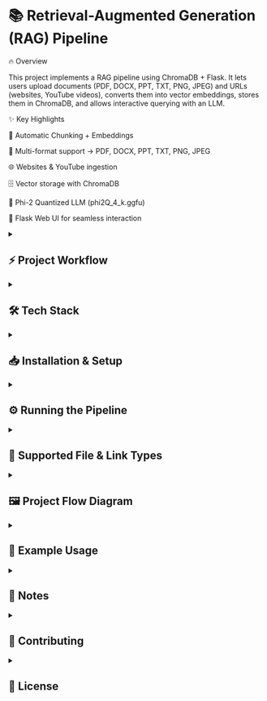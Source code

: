 <h1>📚 Retrieval-Augmented Generation (RAG) Pipeline</h1>
🔥 Overview

This project implements a RAG pipeline using ChromaDB + Flask.
It lets users upload documents (PDF, DOCX, PPT, TXT, PNG, JPEG) and URLs (websites, YouTube videos), converts them into vector embeddings, stores them in ChromaDB, and allows interactive querying with an LLM.

✨ Key Highlights

🧩 Automatic Chunking + Embeddings

📂 Multi-format support → PDF, DOCX, PPT, TXT, PNG, JPEG

🌐 Websites & YouTube ingestion

🗄️ Vector storage with ChromaDB

🤖 Phi-2 Quantized LLM (phi2Q_4_k.ggfu)

🎨 Flask Web UI for seamless interaction

<details> <summary><h2>⚡ Project Workflow</h2></summary>
🔹 Step 1: Ingest Data

Run ingest_data.py

Converts files/URLs → chunks → embeddings → stored in ChromaDB

🔹 Step 2: Query System

Run app.py

Query → Retrieve top-k relevant chunks → Refined via Phi-2 LLM → Displayed in Flask UI

</details>
<details> <summary><h2>🛠️ Tech Stack</h2></summary>
🖥️ Backend

Python

Flask

📦 Database

ChromaDB (Vector DB)

🧠 LLM

Phi-2 (Quantized phi2Q_4_k.ggfu)

🔍 Embeddings

Hugging Face Models

🎨 Frontend

Flask Templates (HTML, CSS)

</details>
<details> <summary><h2>📥 Installation & Setup</h2></summary>
1️⃣ Clone Repo
git clone https://github.com/your-username/rag-pipeline.git
cd rag-pipeline

2️⃣ Create & Activate Virtual Environment
python -m venv venv
# Windows:
venv\Scripts\activate
# Linux/Mac:
source venv/bin/activate

3️⃣ Install Dependencies
pip install -r requirements.txt

4️⃣ Download Model

The Phi2Q_4_k.ggfu model is large (1.66 GB), so it’s not in this repo.
👉 Download Here
 and place inside models/ directory.

</details>
<details> <summary><h2>⚙️ Running the Pipeline</h2></summary>
▶️ Ingest Data
python ingest_data.py

▶️ Launch Web App
python app.py


✔️ Opens Flask Web UI
✔️ Accepts queries
✔️ Retrieves top-k matches
✔️ Refines with Phi-2 LLM
✔️ Displays final result

</details>
<details> <summary><h2>📂 Supported File & Link Types</h2></summary>

📄 PDF (.pdf)

📝 Word (.docx)

🎞️ PowerPoint (.ppt)

📜 Text (.txt)

🖼️ Images (.png, .jpeg)

🌐 Website URLs

▶️ YouTube video links

</details>
<details> <summary><h2>🖼️ Project Flow Diagram</h2></summary>
flowchart LR
    A[User Uploads Docs/Links] --> B[Chunking + Embeddings]
    B --> C[ChromaDB Storage]
    D[User Query] --> E[Retrieve Top-k Matches]
    E --> F[Phi-2 Model]
    F --> G[Polished Answer to User]

</details>
<details> <summary><h2>🎯 Example Usage</h2></summary>

Upload a PDF on quantum computing

Run ingest_data.py → indexed into ChromaDB

Start app.py → Ask: “Explain qubits in simple terms”

System retrieves context + Phi-2 generates a refined answer

</details>
<details> <summary><h2>📌 Notes</h2></summary>

🚫 Model not included (too large) → use provided download link

📦 Repo only contains code, configs, instructions

🗂️ Use .gitignore → exclude venv/ & large files

</details>
<details> <summary><h2>🤝 Contributing</h2></summary>

💡 Fork → Create a feature branch → Commit → Push → Submit PR 🚀

</details>
<details> <summary><h2>📜 License</h2></summary>

📄 Licensed under the MIT License

</details>
